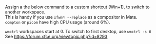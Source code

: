 Assign a the below command to a custom shortcut (Win+1), to switch to another workspace.  
This is handy if you use `xfwm4 --replace` as a compositor in Mate.  
`compton` or `picom` have high CPU usage (around 6%).

`wmctrl` workspaces start at 0. To switch to first desktop, use `wmctrl -s 0`  
See https://forum.xfce.org/viewtopic.php?id=8293

